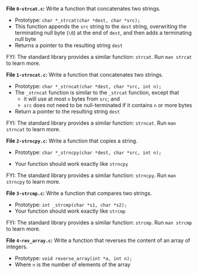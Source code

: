 **File `0-strcat.c`:** Write a function that concatenates two strings.

-   Prototype:  `char *_strcat(char *dest, char *src);`
-   This function appends the  `src`  string to the  `dest`  string, overwriting the terminating null byte (`\0`) at the end of  `dest`, and then adds a terminating null byte
-   Returns a pointer to the resulting string  `dest`

FYI: The standard library provides a similar function:  `strcat`. Run  `man strcat`  to learn more.

**File `1-strncat.c`:** Write a function that concatenates two strings.

-   Prototype:  `char *_strncat(char *dest, char *src, int n);`
-   The  `_strncat`  function is similar to the  `_strcat`  function, except that
    -   it will use at most  `n`  bytes from  `src`; and
    -   `src`  does not need to be null-terminated if it contains  `n`  or more bytes
-   Return a pointer to the resulting string  `dest`

FYI: The standard library provides a similar function:  `strncat`. Run  `man strncat`  to learn more.

**File `2-strncpy.c`:** Write a function that copies a string.

-   Prototype:  `char *_strncpy(char *dest, char *src, int n);`  
    
-   Your function should work exactly like  `strncpy`

FYI: The standard library provides a similar function:  `strncpy`. Run  `man strncpy`  to learn more.

**File `3-strcmp.c`:** Write a function that compares two strings.

-   Prototype:  `int _strcmp(char *s1, char *s2);`
-   Your function should work exactly like  `strcmp`

FYI: The standard library provides a similar function:  `strcmp`. Run  `man strcmp`  to learn more.

**File `4-rev_array.c`:** Write a function that reverses the content of an array of integers.

-   Prototype:  `void reverse_array(int *a, int n);`
-   Where  `n`  is the number of elements of the array
